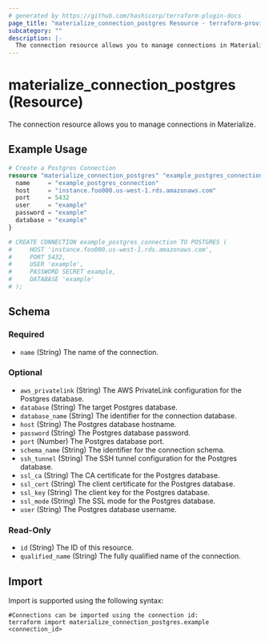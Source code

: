 ```yaml
---
# generated by https://github.com/hashicorp/terraform-plugin-docs
page_title: "materialize_connection_postgres Resource - terraform-provider-materialize"
subcategory: ""
description: |-
  The connection resource allows you to manage connections in Materialize.
---
```


# materialize_connection_postgres (Resource)

The connection resource allows you to manage connections in Materialize.

## Example Usage

```terraform
# Create a Postgres Connection
resource "materialize_connection_postgres" "example_postgres_connection" {
  name     = "example_postgres_connection"
  host     = "instance.foo000.us-west-1.rds.amazonaws.com"
  port     = 5432
  user     = "example"
  password = "example"
  database = "example"
}

# CREATE CONNECTION example_postgres_connection TO POSTGRES (
#     HOST 'instance.foo000.us-west-1.rds.amazonaws.com',
#     PORT 5432,
#     USER 'example',
#     PASSWORD SECRET example,
#     DATABASE 'example'
# );
```

<!-- schema generated by tfplugindocs -->
## Schema

### Required

- `name` (String) The name of the connection.

### Optional

- `aws_privatelink` (String) The AWS PrivateLink configuration for the Postgres database.
- `database` (String) The target Postgres database.
- `database_name` (String) The identifier for the connection database.
- `host` (String) The Postgres database hostname.
- `password` (String) The Postgres database password.
- `port` (Number) The Postgres database port.
- `schema_name` (String) The identifier for the connection schema.
- `ssh_tunnel` (String) The SSH tunnel configuration for the Postgres database.
- `ssl_ca` (String) The CA certificate for the Postgres database.
- `ssl_cert` (String) The client certificate for the Postgres database.
- `ssl_key` (String) The client key for the Postgres database.
- `ssl_mode` (String) The SSL mode for the Postgres database.
- `user` (String) The Postgres database username.

### Read-Only

- `id` (String) The ID of this resource.
- `qualified_name` (String) The fully qualified name of the connection.

## Import

Import is supported using the following syntax:

```shell
#Connections can be imported using the connection id:
terraform import materialize_connection_postgres.example <connection_id>
```
